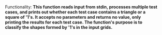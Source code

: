 Functionality: **This function reads input from stdin, processes multiple test cases, and prints out whether each test case contains a triangle or a square of '1's. It accepts no parameters and returns no value, only printing the results for each test case. The function's purpose is to classify the shapes formed by '1's in the input grids.**